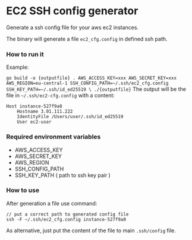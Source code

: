 # EC2 SSH config generator

Generate a ssh config file for your aws ec2 instances.

The binary will generate a file ``ec2_cfg.config`` in defined ssh path.

### How to run it
Example:

``
go build -o {outputfile} .
AWS_ACCESS_KEY=xxx AWS_SECRET_KEY=xxx AWS_REGION=eu-central-1 SSH_CONFIG_PATH=~/.ssh/ec2_cfg.config SSH_KEY_PATH=~/.ssh/id_ed25519 \
./{outputfile}
``
The output will be the file in ``~/.ssh/ec2-cfg.config`` with a content:
```
Host instance-527f9a0
	Hostname 3.01.111.222
	IdentityFile /Users/user/.ssh/id_ed25519
	User ec2-user
```

### Required environment variables

- AWS_ACCESS_KEY
- AWS_SECRET_KEY
- AWS_REGION
- SSH_CONFIG_PATH
- SSH_KEY_PATH ( path to ssh key pair )


### How to use

After generation a file use command:

```
// put a correct path to generated config file
ssh -F ~/.ssh/ec2_cfg.config instance-527f9a0
```

As alternative, just put the content of the file to main ``.ssh/config`` file.
